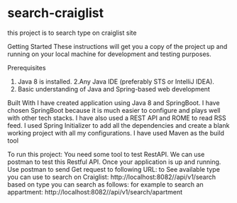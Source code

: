 # search-craiglist
this project is to search type on craiglist site 

Getting Started
These instructions will get you a copy of the project up and running on your local machine for development and testing purposes. 

Prerequisites
1. Java 8 is installed.
2.Any Java IDE (preferably STS or IntelliJ IDEA).
3. Basic understanding of Java and Spring-based web development 

Built With
I have created application using Java 8 and SpringBoot. 
I have chosen SpringBoot because it is much easier to configure and plays well with other tech stacks. I have also used a REST API and ROME to read RSS feed.
I used Spring Initializer to add all the dependencies and create a blank working project with all my configurations.
I have used Maven as the build tool

To run this project:
You need some tool to test RestAPI. We can use postman to test this Restful API.
Once your application is up and running.
Use postman to send Get request to following URL:
 to See available type you can use to search on Craiglist: http://localhost:8082//api/v1/search
 based on type you can search as follows:
 for example to search an appartment: http://localhost:8082//api/v1/search/apartment
